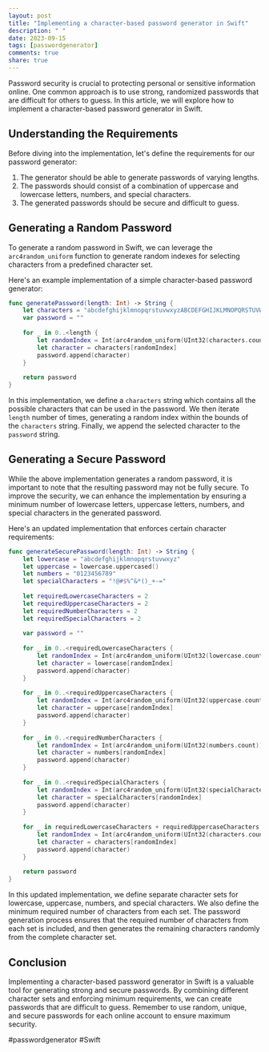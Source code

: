 ```yaml
---
layout: post
title: "Implementing a character-based password generator in Swift"
description: " "
date: 2023-09-15
tags: [passwordgenerator]
comments: true
share: true
---
```


Password security is crucial to protecting personal or sensitive information online. One common approach is to use strong, randomized passwords that are difficult for others to guess. In this article, we will explore how to implement a character-based password generator in Swift.

## Understanding the Requirements

Before diving into the implementation, let's define the requirements for our password generator:

1. The generator should be able to generate passwords of varying lengths.
2. The passwords should consist of a combination of uppercase and lowercase letters, numbers, and special characters.
3. The generated passwords should be secure and difficult to guess.

## Generating a Random Password

To generate a random password in Swift, we can leverage the `arc4random_uniform` function to generate random indexes for selecting characters from a predefined character set.

Here's an example implementation of a simple character-based password generator:

```swift
func generatePassword(length: Int) -> String {
    let characters = "abcdefghijklmnopqrstuvwxyzABCDEFGHIJKLMNOPQRSTUVWXYZ1234567890!@#$%^&*()_+-="
    var password = ""
    
    for _ in 0..<length {
        let randomIndex = Int(arc4random_uniform(UInt32(characters.count)))
        let character = characters[randomIndex]
        password.append(character)
    }
    
    return password
}
```

In this implementation, we define a `characters` string which contains all the possible characters that can be used in the password. We then iterate `length` number of times, generating a random index within the bounds of the `characters` string. Finally, we append the selected character to the `password` string.

## Generating a Secure Password

While the above implementation generates a random password, it is important to note that the resulting password may not be fully secure. To improve the security, we can enhance the implementation by ensuring a minimum number of lowercase letters, uppercase letters, numbers, and special characters in the generated password.

Here's an updated implementation that enforces certain character requirements:

```swift
func generateSecurePassword(length: Int) -> String {
    let lowercase = "abcdefghijklmnopqrstuvwxyz"
    let uppercase = lowercase.uppercased()
    let numbers = "0123456789"
    let specialCharacters = "!@#$%^&*()_+-="
    
    let requiredLowercaseCharacters = 2
    let requiredUppercaseCharacters = 2
    let requiredNumberCharacters = 2
    let requiredSpecialCharacters = 2
    
    var password = ""
    
    for _ in 0..<requiredLowercaseCharacters {
        let randomIndex = Int(arc4random_uniform(UInt32(lowercase.count)))
        let character = lowercase[randomIndex]
        password.append(character)
    }
    
    for _ in 0..<requiredUppercaseCharacters {
        let randomIndex = Int(arc4random_uniform(UInt32(uppercase.count)))
        let character = uppercase[randomIndex]
        password.append(character)
    }
    
    for _ in 0..<requiredNumberCharacters {
        let randomIndex = Int(arc4random_uniform(UInt32(numbers.count)))
        let character = numbers[randomIndex]
        password.append(character)
    }
    
    for _ in 0..<requiredSpecialCharacters {
        let randomIndex = Int(arc4random_uniform(UInt32(specialCharacters.count)))
        let character = specialCharacters[randomIndex]
        password.append(character)
    }
    
    for _ in requiredLowercaseCharacters + requiredUppercaseCharacters + requiredNumberCharacters + requiredSpecialCharacters..<length {
        let randomIndex = Int(arc4random_uniform(UInt32(characters.count)))
        let character = characters[randomIndex]
        password.append(character)
    }
    
    return password
}
```

In this updated implementation, we define separate character sets for lowercase, uppercase, numbers, and special characters. We also define the minimum required number of characters from each set. The password generation process ensures that the required number of characters from each set is included, and then generates the remaining characters randomly from the complete character set.

## Conclusion

Implementing a character-based password generator in Swift is a valuable tool for generating strong and secure passwords. By combining different character sets and enforcing minimum requirements, we can create passwords that are difficult to guess. Remember to use random, unique, and secure passwords for each online account to ensure maximum security.

#passwordgenerator #Swift